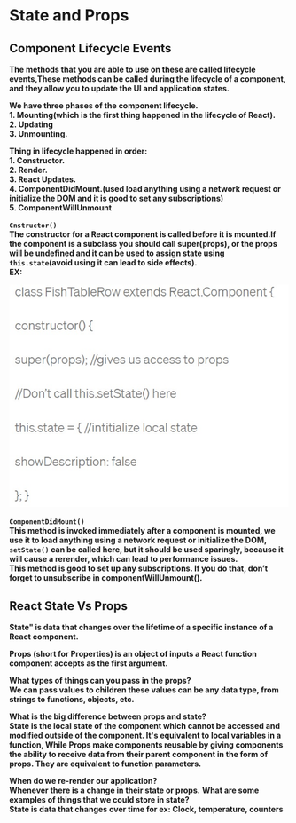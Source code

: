 # State and Props

## Component Lifecycle Events

**The methods that you are able to use on these are called lifecycle events,These methods can be called during the lifecycle of a component, and they allow you to update the UI and application states.**

**We have three phases of the component lifecycle.<br>1. Mounting(which is the first thing happened in the lifecycle of React).<br>2. Updating<br>3. Unmounting.**

**Thing in lifecycle happened in order:<br>1. Constructor.<br>2. Render.<br>3. React Updates.<br>4. ComponentDidMount.(used  load anything using a network request or initialize the DOM and it is good to set any subscriptions)<br>5. ComponentWillUnmount**

**`Cnstructor()`<br>The constructor for a React component is called before it is mounted.If the component is a subclass you should call super(props), or the props will be undefined and it can be used to assign state using `this.state`(avoid using it can lead to side effects).<br> EX:**

![Cnstructor](../img/301.1.jpg)

**`ComponentDidMount()`<br>This method is invoked immediately after a component is mounted, we use it to load anything using a network request or initialize the DOM, `setState()` can be called here, but it should be used sparingly, because it will cause a rerender, which can lead to performance issues.<br>This method is good  to set up any subscriptions. If you do that, don’t forget to unsubscribe in componentWillUnmount().**

## React State Vs Props

**State" is data that changes over the lifetime of a specific instance of a React component.**

**Props (short for Properties) is an object of inputs a React function component accepts as the first argument.**

**What types of things can you pass in the props?<br> We can pass values to children these values can be any data type, from strings to functions, objects, etc.**

**What is the big difference between props and state?<br>State is the local state of the component which cannot be accessed and modified outside of the component. It's equivalent to local variables in a function, While Props make components reusable by giving components the ability to receive data from their parent component in the form of props. They are equivalent to function parameters.**

**When do we re-render our application?<br>Whenever there is a change in their state or props.**
**What are some examples of things that we could store in state?<br>State is data that changes over time for ex: Clock, temperature, counters**